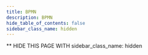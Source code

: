 ```yaml
---
title: BPMN
description: BPMN 
hide_table_of_contents: false
sidebar_class_name: hidden
---
```

** HIDE THIS PAGE WITH sidebar_class_name: hidden
